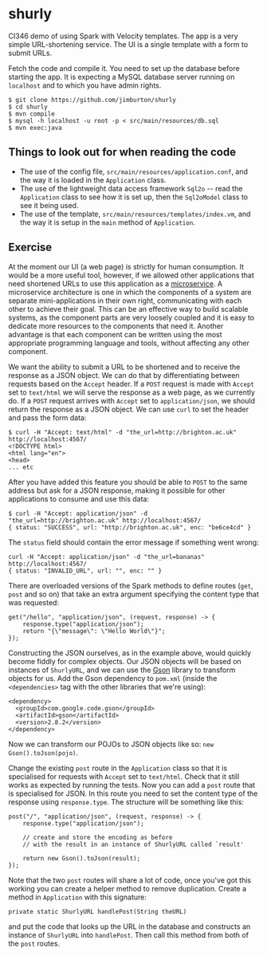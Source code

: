 # shurly

CI346 demo of using Spark with Velocity templates. The app is a very
simple URL-shortening service. The UI is a single template with a 
form to submit URLs.

Fetch the code and compile it. You need to set up the database before
starting the app. It is expecting a MySQL database server running on 
`localhost` and to which you have admin rights.

```
$ git clone https://github.com/jimburton/shurly
$ cd shurly
$ mvn compile
$ mysql -h localhost -u root -p < src/main/resources/db.sql
$ mvn exec:java
```

## Things to look out for when reading the code

+ The use of the config file, `src/main/resources/application.conf`,
and the way it is loaded in the `Application` class.
+ The use of the lightweight data access framework `Sql2o` -- read
the `Application` class to see how it is set up, then the `Sql2oModel` class
to see it being used.
+ The use of the template, `src/main/resources/templates/index.vm`,
and the way it is setup in the `main` method of `Application`.

## Exercise

At the moment our UI (a web page) is strictly for human consumption. It would be a more useful
tool, however, if we allowed other applications that need shortened URLs to use this application 
as a [microservice](https://en.wikipedia.org/wiki/Microservices). A microservice architecture is 
one in which the components of a system are separate mini-applications in their own right, 
communicating with each other to achieve their goal. This can be an effective way to build 
scalable systems, as the component parts are very loosely coupled and it is easy to
dedicate more resources to the components that need it. Another advantage is that each component
can be written using the most appropriate programming language and tools, without affecting any
other component.

We want the ability to submit a URL to be shortened and to receive the response as a JSON object.
We can do that by differentiating between requests based on the `Accept` header. If a `POST` request
is made with `Accept` set to `text/html` we will serve the response as a web page, as we currently
do. If a `POST` request arrives with `Accept` set to `application/json`, we should return the 
response as a JSON object. We can use `curl` to set the header and pass the form data:

```
$ curl -H "Accept: text/html" -d "the_url=http://brighton.ac.uk" http://localhost:4567/
<!DOCTYPE html>
<html lang="en">
<head>
... etc
```

After you have added this feature you should be able to `POST` to the same address but ask for a
JSON response, making it possible for other applications to consume and use this data:

```
$ curl -H "Accept: application/json" -d "the_url=http://brighton.ac.uk" http://localhost:4567/
{ status: "SUCCESS", url: "http://brighton.ac.uk", enc: "be6ce4cd" }
```

The `status` field should contain the error message if something went wrong:

```
curl -H "Accept: application/json" -d "the_url=bananas" http://localhost:4567/
{ status: "INVALID_URL", url: "", enc: "" }
```

There are overloaded versions of the Spark methods to define routes (`get`, `post` and so on) that
take an extra argument specifying the content type that was requested:

```
get("/hello", "application/json", (request, response) -> {
    response.type("application/json");
    return "{\"message\": \"Hello World\"}";
});
```

Constructing the JSON ourselves, as in the example above, would quickly become fiddly for complex
objects. Our JSON objects will be based on instances of `ShurlyURL`, and we can use the 
[Gson](https://github.com/google/gson) library to transform objects for us. Add the Gson 
dependency to `pom.xml` (inside the `<dependencies>` tag with the other libraries that we're 
using):

```
<dependency>
  <groupId>com.google.code.gson</groupId>
  <artifactId>gson</artifactId>
  <version>2.8.2</version>
</dependency>  
``` 

Now we can transform our POJOs to JSON objects like so: `new Gson().toJson(pojo)`.

Change the existing `post` route in the `Application` class so that it is specialised for requests
with `Accept` set to `text/html`. Check that it still works as expected by running the tests. 
Now you can add a `post` route that is specialised for JSON. In this route you need to set the 
content type of the response using `response.type`. The structure will be something like this:

```
post("/", "application/json", (request, response) -> {
    response.type("application/json");
    
    // create and store the encoding as before
    // with the result in an instance of ShurlyURL called `result'
 
    return new Gson().toJson(result);
});
```

Note that the two `post` routes will share a lot of code, once you've got this working you can create 
a helper method to remove duplication. Create a method in `Application` with this signature:

```
private static ShurlyURL handlePost(String theURL)
```

and put the code that looks up the URL in the database and constructs an instance of `ShurlyURL` into
`handlePost`. Then call this method from both of the `post` routes.